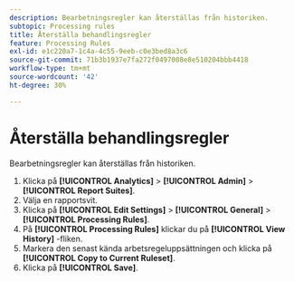 ```yaml
---
description: Bearbetningsregler kan återställas från historiken.
subtopic: Processing rules
title: Återställa behandlingsregler
feature: Processing Rules
exl-id: e1c220a7-1c4a-4c55-9eeb-c0e3bed8a3c6
source-git-commit: 71b3b1937e7fa272f0497008e8e510204bbb4418
workflow-type: tm+mt
source-wordcount: '42'
ht-degree: 30%

---
```


# Återställa behandlingsregler

Bearbetningsregler kan återställas från historiken.

1. Klicka på **[!UICONTROL Analytics]** > **[!UICONTROL Admin]** > **[!UICONTROL Report Suites]**.
1. Välja en rapportsvit.
1. Klicka på **[!UICONTROL Edit Settings]** > **[!UICONTROL General]** > **[!UICONTROL Processing Rules]**.
1. På **[!UICONTROL Processing Rules]** klickar du på **[!UICONTROL View History]** -fliken.
1. Markera den senast kända arbetsregeluppsättningen och klicka på **[!UICONTROL Copy to Current Ruleset]**.
1. Klicka på **[!UICONTROL Save]**.
